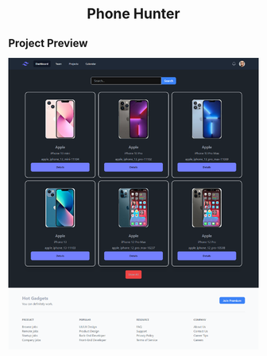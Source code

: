 <h1 align="center">Phone Hunter</h1>



## Project Preview
<p align="center"><img src="https://github.com/rehan606/Phone-Hunter-/blob/main/preview.png?raw=true" alt=""  width="800"></p>
